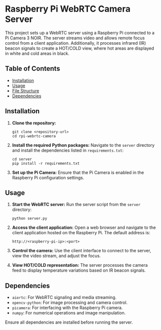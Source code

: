 # Raspberry Pi WebRTC Camera Server

This project sets up a WebRTC server using a Raspberry Pi connected to a Pi Camera 3 NOIR. The server streams video and allows remote focus control from a client application. Additionally, it processes infrared (IR) beacon signals to create a HOT/COLD view, where hot areas are displayed in white and cold areas in black.

## Table of Contents

- [Installation](#installation)
- [Usage](#usage)
- [File Structure](#file-structure)
- [Dependencies](#dependencies)

## Installation

1. **Clone the repository:**
   ```
   git clone <repository-url>
   cd rpi-webrtc-camera
   ```

2. **Install the required Python packages:**
   Navigate to the `server` directory and install the dependencies listed in `requirements.txt`:
   ```
   cd server
   pip install -r requirements.txt
   ```

3. **Set up the Pi Camera:**
   Ensure that the Pi Camera is enabled in the Raspberry Pi configuration settings.

## Usage

1. **Start the WebRTC server:**
   Run the server script from the `server` directory:
   ```
   python server.py
   ```

2. **Access the client application:**
   Open a web browser and navigate to the client application hosted on the Raspberry Pi. The default address is:
   ```
   http://<raspberry-pi-ip>:<port>
   ```

3. **Control the camera:**
   Use the client interface to connect to the server, view the video stream, and adjust the focus.

4. **View HOT/COLD representation:**
   The server processes the camera feed to display temperature variations based on IR beacon signals.

## Dependencies

- `aiortc`: For WebRTC signaling and media streaming.
- `opencv-python`: For image processing and camera control.
- `picamera`: For interfacing with the Raspberry Pi camera.
- `numpy`: For numerical operations and image manipulation.

Ensure all dependencies are installed before running the server.